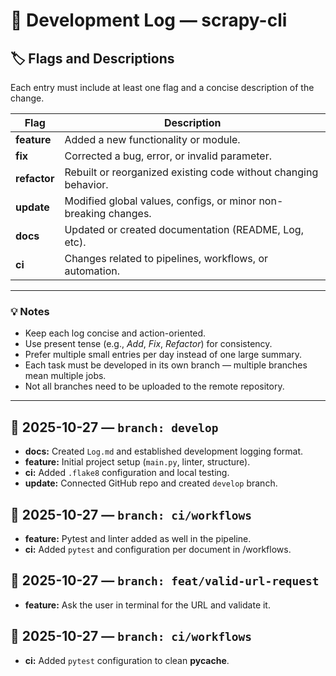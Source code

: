 # 🧾 Development Log — scrapy-cli

## 🏷️ Flags and Descriptions

Each entry must include at least one flag and a concise description of the change.

| Flag | Description |
|------|--------------|
| **feature** | Added a new functionality or module. |
| **fix** | Corrected a bug, error, or invalid parameter. |
| **refactor** | Rebuilt or reorganized existing code without changing behavior. |
| **update** | Modified global values, configs, or minor non-breaking changes. |
| **docs** | Updated or created documentation (README, Log, etc). |
| **ci** | Changes related to pipelines, workflows, or automation. |

---

### 💡 Notes
- Keep each log concise and action-oriented.  
- Use present tense (e.g., *Add*, *Fix*, *Refactor*) for consistency.  
- Prefer multiple small entries per day instead of one large summary.  
- Each task must be developed in its own branch — multiple branches mean multiple jobs.  
- Not all branches need to be uploaded to the remote repository.

---

## 📅 2025-10-27 — `branch: develop`

- **docs:** Created `Log.md` and established development logging format.  
- **feature:** Initial project setup (`main.py`, linter, structure).  
- **ci:** Added `.flake8` configuration and local testing.  
- **update:** Connected GitHub repo and created `develop` branch.

## 📅 2025-10-27 — `branch: ci/workflows`

- **feature:** Pytest and linter added as well in the pipeline.  
- **ci:** Added `pytest` and configuration per document in /workflows.

## 📅 2025-10-27 — `branch: feat/valid-url-request`

- **feature:** Ask the user in terminal for the URL and validate it.  

## 📅 2025-10-27 — `branch: ci/workflows`

- **ci:** Added `pytest` configuration to clean __pycache__.
